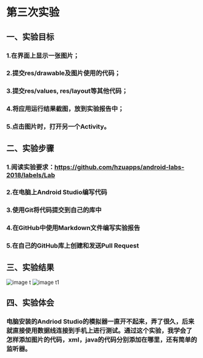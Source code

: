 # 第三次实验
## 一、实验目标
### 1.在界面上显示一张图片；
### 2.提交res/drawable及图片使用的代码；
### 3.提交res/values, res/layout等其他代码；
### 4.将应用运行结果截图，放到实验报告中；
### 5.点击图片时，打开另一个Activity。
## 二、实验步骤
### 1.阅读实验要求：https://github.com/hzuapps/android-labs-2018/labels/Lab
### 2.在电脑上Android Studio编写代码
### 3.使用Git将代码提交到自己的库中
### 4.在GitHub中使用Markdown文件编写实验报告
### 5.在自己的GitHub库上创建和发送Pull Request
## 三、实验结果
![image t](https://github.com/chenzhiH/android-labs-2018/blob/master/soft1614080902122/%E5%AE%9E%E9%AA%8C3%E5%9B%BE%E7%89%872.png)
![image t1](https://github.com/chenzhiH/android-labs-2018/blob/master/soft1614080902122/%E5%AE%9E%E9%AA%8C%E4%B8%89%E5%9B%BE%E7%89%871.png)
## 四、实验体会
### 电脑安装的Andriod Studio的模拟器一直开不起来，弄了很久，后来就直接使用数据线连接到手机上进行测试。通过这个实验，我学会了怎样添加图片的代码，xml，java的代码分别添加在哪里，还有简单的监听器。
